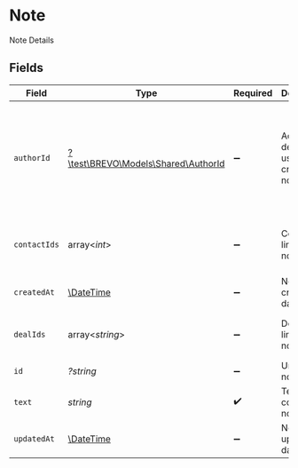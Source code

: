 # Note

Note Details


## Fields

| Field                                                                                                                                                   | Type                                                                                                                                                    | Required                                                                                                                                                | Description                                                                                                                                             | Example                                                                                                                                                 |
| ------------------------------------------------------------------------------------------------------------------------------------------------------- | ------------------------------------------------------------------------------------------------------------------------------------------------------- | ------------------------------------------------------------------------------------------------------------------------------------------------------- | ------------------------------------------------------------------------------------------------------------------------------------------------------- | ------------------------------------------------------------------------------------------------------------------------------------------------------- |
| `authorId`                                                                                                                                              | [?\test\BREVO\Models\Shared\AuthorId](../../Models/Shared/AuthorId.md)                                                                                  | :heavy_minus_sign:                                                                                                                                      | Account details of user which created the note                                                                                                          | {<br/>"id": "61a5ce58y5d4795761045991",<br/>"email": "johndoe@example.com",<br/>"locale": "en_GB",<br/>"timezone": "Asia/Kolkata",<br/>"name": {<br/>"fullName": "John Doe"<br/>}<br/>} |
| `contactIds`                                                                                                                                            | array<*int*>                                                                                                                                            | :heavy_minus_sign:                                                                                                                                      | Contact ids linked to a note                                                                                                                            | [<br/>247,<br/>1,<br/>2<br/>]                                                                                                                           |
| `createdAt`                                                                                                                                             | [\DateTime](https://www.php.net/manual/en/class.datetime.php)                                                                                           | :heavy_minus_sign:                                                                                                                                      | Note created date/time                                                                                                                                  | 2017-05-01T17:05:03.000Z                                                                                                                                |
| `dealIds`                                                                                                                                               | array<*string*>                                                                                                                                         | :heavy_minus_sign:                                                                                                                                      | Deal ids linked to a note                                                                                                                               | [<br/>"61a5ce58c5d4795761045990",<br/>"61a5ce58c5d4795761045991"<br/>]                                                                                  |
| `id`                                                                                                                                                    | *?string*                                                                                                                                               | :heavy_minus_sign:                                                                                                                                      | Unique note Id                                                                                                                                          | 61a5cd07ca1347c82306ad09                                                                                                                                |
| `text`                                                                                                                                                  | *string*                                                                                                                                                | :heavy_check_mark:                                                                                                                                      | Text content of a note                                                                                                                                  | In communication with client for resolution of queries.                                                                                                 |
| `updatedAt`                                                                                                                                             | [\DateTime](https://www.php.net/manual/en/class.datetime.php)                                                                                           | :heavy_minus_sign:                                                                                                                                      | Note updated date/time                                                                                                                                  | 2017-05-01T17:05:03.000Z                                                                                                                                |